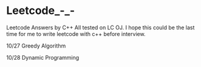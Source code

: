 Leetcode_-_-
============
Leetcode Answers by C++
All tested on LC OJ.
I hope this could be the last time for me to write leetcode with c++ before interview.

10/27 
Greedy Algorithm 

10/28
Dynamic Programming

